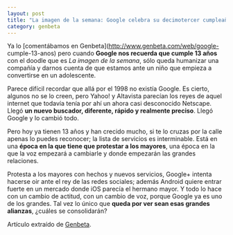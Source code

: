 ```yaml
---
layout: post
title: "La imagen de la semana: Google celebra su decimotercer cumpleaños y entra en"
category: genbeta
---
```





Ya lo [comentábamos en Genbeta](http://www.genbeta.com/web/google-
cumple-13-anos) pero cuando **Google nos recuerda que cumple 13 años** con el
doodle que es _La imagen de la semana_, sólo queda humanizar una compañía y
darnos cuenta de que estamos ante un niño que empieza a convertirse en un
adolescente.

Parece difícil recordar que allá por el 1998 no existía Google. Es cierto,
algunos no se lo creen, pero Yahoo! y Altavista parecían los reyes de aquel
internet que todavía tenía por ahí un ahora casi desconocido Netscape. Llegó
**un nuevo buscador, diferente, rápido y realmente preciso**. Llegó Google y
lo cambió todo.  
  
Pero hoy ya tienen 13 años y han crecido mucho, si te lo cruzas por la calle
apenas lo puedes reconocer; la lista de servicios es interminable. Está en una
**época en la que tiene que protestar a los mayores**, una época en la que la
voz empezará a cambiarle y donde empezarán las grandes relaciones.

Protesta a los mayores con hechos y nuevos servicios, Google+ intenta hacerse
oir ante el rey de las redes sociales; además Android quiere entrar fuerte en
un mercado donde iOS parecía el hermano mayor. Y todo lo hace con un cambio de
actitud, con un cambio de voz, porque Google ya es uno de los grandes. Tal vez
lo único que **queda por ver sean esas grandes alianzas**, ¿cuáles se
consolidarán?

Artículo extraído de [Genbeta](http://www.genbeta.com).